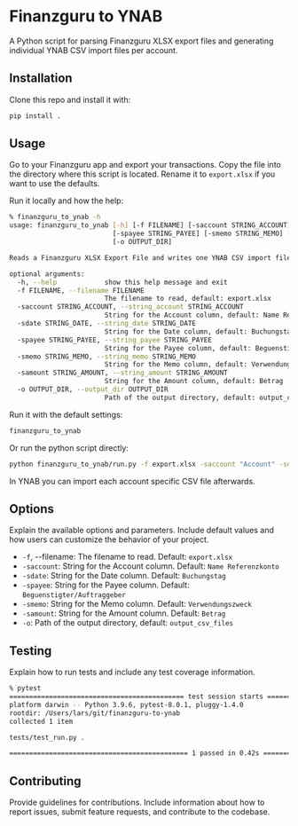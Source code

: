 # Finanzguru to YNAB

A Python script for parsing Finanzguru XLSX export files and generating individual YNAB CSV import files per account.

## Installation

Clone this repo and install it with:

```bash
pip install .
```

## Usage

Go to your Finanzguru app and export your transactions. Copy the file into the directory where this script is located. Rename it to `export.xlsx` if you want to use the defaults.

Run it locally and how the help:

```bash
% finanzguru_to_ynab -h
usage: finanzguru_to_ynab [-h] [-f FILENAME] [-saccount STRING_ACCOUNT] [-sdate STRING_DATE]
                          [-spayee STRING_PAYEE] [-smemo STRING_MEMO] [-samount STRING_AMOUNT]
                          [-o OUTPUT_DIR]

Reads a Finanzguru XLSX Export File and writes one YNAB CSV import file per account.

optional arguments:
  -h, --help            show this help message and exit
  -f FILENAME, --filename FILENAME
                        The filename to read, default: export.xlsx
  -saccount STRING_ACCOUNT, --string_account STRING_ACCOUNT
                        String for the Account column, default: Name Referenzkonto
  -sdate STRING_DATE, --string_date STRING_DATE
                        String for the Date column, default: Buchungstag
  -spayee STRING_PAYEE, --string_payee STRING_PAYEE
                        String for the Payee column, default: Beguenstigter/Auftraggeber
  -smemo STRING_MEMO, --string_memo STRING_MEMO
                        String for the Memo column, default: Verwendungszweck
  -samount STRING_AMOUNT, --string_amount STRING_AMOUNT
                        String for the Amount column, default: Betrag
  -o OUTPUT_DIR, --output_dir OUTPUT_DIR
                        Path of the output directory, default: output_csv_files
```

Run it with the default settings:

```bash
finanzguru_to_ynab
```

Or run the python script directly:

```bash
python finanzguru_to_ynab/run.py -f export.xlsx -saccount "Account" -sdate "Date" -spayee "Payee" -smemo "Memo" -samount "Amount" -o "output_dir"
```

In YNAB you can import each account specific CSV file afterwards.

## Options

Explain the available options and parameters. Include default values and how users can customize the behavior of your project.

- `-f`, --filename: The filename to read. Default: `export.xlsx`
- `-saccount`: String for the Account column. Default: `Name Referenzkonto`
- `-sdate`: String for the Date column. Default: `Buchungstag`
- `-spayee`: String for the Payee column. Default: `Beguenstigter/Auftraggeber`
- `-smemo`: String for the Memo column. Default: `Verwendungszweck`
- `-samount`: String for the Amount column. Default: `Betrag`
- `-o`: Path of the output directory, default: `output_csv_files`

## Testing

Explain how to run tests and include any test coverage information.

```bash
% pytest
============================================ test session starts ============================================
platform darwin -- Python 3.9.6, pytest-8.0.1, pluggy-1.4.0
rootdir: /Users/lars/git/finanzguru-to-ynab
collected 1 item                                                                                            

tests/test_run.py .                                                                                   [100%]

============================================= 1 passed in 0.42s =============================================
```

## Contributing

Provide guidelines for contributions. Include information about how to report issues, submit feature requests, and contribute to the codebase.



